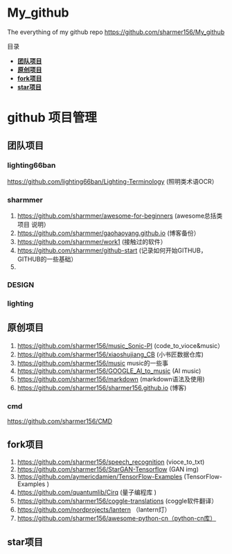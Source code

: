 # My_github
The everything of my github repo
https://github.com/sharmer156/My_github

目录

- **[团队项目](#团队项目)**
- **[原创项目](#原创项目)**
- **[fork项目](#原创项目)**
- **[star项目](#原创项目)**

# github 项目管理
## 团队项目
### lighting66ban
https://github.com/lighting66ban/Lighting-Terminology (照明类术语OCR）
### sharmmer

1. https://github.com/sharmmer/awesome-for-beginners (awesome总括类项目 说明）
1. https://github.com/sharmmer/gaohaoyang.github.io (博客备份）
1. https://github.com/sharmmer/work1 (接触过的软件）
1. https://github.com/sharmmer/github-start (记录如何开始GITHUB，GITHUB的一些基础）
1. 

### DESIGN
### lighting
## 原创项目
1. https://github.com/sharmer156/music_Sonic-PI (code_to_vioce&music）
1. https://github.com/sharmer156/xiaoshujiang_CB (小书匠数据仓库)
1. https://github.com/sharmer156/music  music的一些事
1. https://github.com/sharmer156/GOOGLE_AI_to_music  (AI music)
1. https://github.com/sharmer156/markdown (markdown语法及使用)
1. https://github.com/sharmer156/sharmer156.github.io (博客)

### cmd
https://github.com/sharmer156/CMD
## fork项目
1. https://github.com/sharmer156/speech_recognition (vioce_to_txt)
1. https://github.com/sharmer156/StarGAN-Tensorflow (GAN img)
1. https://github.com/aymericdamien/TensorFlow-Examples (TensorFlow-Examples )
1. https://github.com/quantumlib/Cirq (量子编程库 )
1. https://github.com/sharmer156/coggle-translations (coggle软件翻译）
1. https://github.com/nordprojects/lantern （lantern灯）
1. https://github.com/sharmer156/awesome-python-cn（python-cn库）
## star项目
